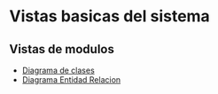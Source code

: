 # Vistas basicas del sistema

## Vistas de modulos

* [Diagrama de clases](https://github.com/tomasarras/arqui/blob/main/docs/uml.md)
* [Diagrama Entidad Relacion](https://github.com/tomasarras/arqui/blob/main/docs/der.md)
